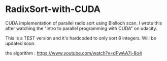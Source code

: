 # RadixSort-with-CUDA

CUDA implementation of parallel radix sort using Blelloch scan.
I wrote this after watching the "intro to parallel programming with CUDA" on udacity.

This is a TEST version and it's hardcoded to only sort 8 integers. Will be updated soon.

the algorithm : https://www.youtube.com/watch?v=dPwAA7j-8o4
